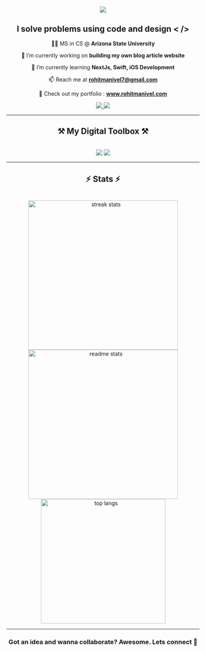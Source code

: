 

<!--
**rohit-iwnl/rohit-iwnl** is a ✨ _special_ ✨ repository because its `README.md` (this file) appears on your GitHub profile.

Here are some ideas to get you started:

- 🔭 I’m currently working on ...
- 🌱 I’m currently learning ...
- 👯 I’m looking to collaborate on ...
- 🤔 I’m looking for help with ...
- 💬 Ask me about ...
- 📫 How to reach me: ...
- 😄 Pronouns: ...
- ⚡ Fun fact: ...
-->

<h1 align="center">
    <img src="https://readme-typing-svg.herokuapp.com?font=Jetbrains+Mono&size=35&pause=1000&color=EB5E28&center=true&vCenter=true&random=false&width=500&height=70&lines=Hi+there+%F0%9F%91%8B;I+am+Rohit+Manivel;%3C%2F%3E" />
</h1>

<h2 align='center'>I solve problems using code and design < /></h2>

<div align="center">

 👨‍🎓 MS in CS @ **Arizona State University**
 
 🔭 I’m currently working on **building my own blog article website**
 
 🌱 I’m currently learning **NextJs, Swift, iOS Development**

📫 Reach me at **rohitmanivel7@gmail.com**

🔗 Check out my portfolio : **www.rohitmanivel.com**

 </div>
 
<div align="center"> 
  <a href="mailto:rohitmanivel7@gmail.com">
    <img src="https://img.shields.io/badge/Gmail-333333?style=for-the-badge&logo=gmail&logoColor=red" />
  </a>
  <a href="https://linkedin.com/in/rohit-manivel" target="_blank">
    <img src="https://img.shields.io/badge/LinkedIn-0077B5?style=for-the-badge&logo=linkedin&logoColor=white" target="_blank" />
  </a>
</div>

 <hr/>
 
<h2 align="center">⚒️ My Digital Toolbox  ⚒️</h2>
<br/>
<div align="center">
    <img src="https://skillicons.dev/icons?i=java,javascript,typescript,cpp,c,python,swift,flutter,kotlin,php,solidity" />
    <img src="https://skillicons.dev/icons?i=qt,html,css,tailwind,react,next,nodejs,express,mysql,mongo,firebase,git,vscode,github,figma" /><br>
</div>
<hr/>

<h2 align="center">⚡ Stats ⚡</h2>
<br>
<div align=center>
  <img width=390 src="https://github-readme-streak-stats-salesp07.vercel.app/?user=rohit-iwnl&count_private=true&theme=react&border_radius=10" alt="streak stats"/>
  <img width=390 src="https://github-readme-stats-salesp07.vercel.app/api?username=rohit-iwnl&count_private=true&show_icons=true&theme=react&rank_icon=github&border_radius=10" alt="readme stats" />
  <br/>
  <img width=325 align="center" src="https://github-readme-stats-salesp07.vercel.app/api/top-langs/?username=rohit-iwnl&hide=HTML&langs_count=8&layout=compact&theme=react&border_radius=10&size_weight=0.5&count_weight=0.5&exclude_repo=github-readme-stats" alt="top langs" />
</div>
<hr>
<h3 align='center'>Got an idea and wanna collaborate? Awesome. Lets connect 🤝</h3>
